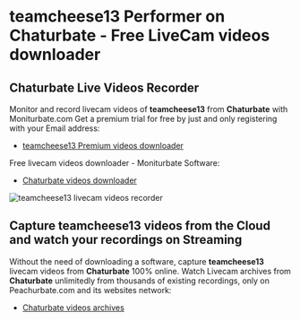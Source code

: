 # teamcheese13 Performer on Chaturbate - Free LiveCam videos downloader

## Chaturbate Live Videos Recorder

Monitor and record livecam videos of **teamcheese13** from **Chaturbate** with Moniturbate.com
Get a premium trial for free by just and only registering with your Email address:
* [teamcheese13 Premium videos downloader](https://moniturbate.com/request-demo-licence-key.html)

Free livecam videos downloader - Moniturbate Software:
* [Chaturbate videos downloader](https://moniturbate.com/moniturbate-download-software.html)

![teamcheese13 livecam videos recorder](https://peachurnet.com/templates/moniturbate-software.png)


## Capture teamcheese13 videos from the Cloud and watch your recordings on Streaming

Without the need of downloading a software, capture **teamcheese13** livecam videos from **Chaturbate** 100% online.
Watch Livecam archives from **Chaturbate** unlimitedly from thousands of existing recordings, only on Peachurbate.com and its websites network:
* [Chaturbate videos archives](https://peachurnet.com/)